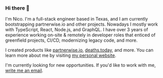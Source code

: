 ### Hi there 👋

I'm Nico. I'm a full-stack engineer based in Texas, and I am currently bootstrapping partnerwise.io and other projects. Nowadays I mostly work with TypeScript, React, Node.js, and GraphQL. I have over 3 years of experience working on-site & remotely in developer roles that enticed of greenfield projects, CI/CD, modernizing legacy code, and more. 

I created products like [partnerwise.io](https://partnerwise.io), [deaths.today](https://deaths.today), and more. You can learn more about me by visiting [my personal website](https://nico.ventures).

I'm currently looking for new opportunities. If you'd like to work with me, [write me an email](mailto:estrada@hey.com).
